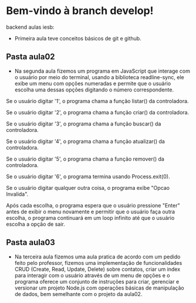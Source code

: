 # Bem-vindo à branch develop!


backend aulas iesb:


- Primeira aula teve conceitos básicos de git e github.

## Pasta aula02
- Na segunda aula fizemos um programa em JavaScript que interage com o usuário por meio do terminal, usando a biblioteca readline-sync, ele exibe um menu com opções numeradas e permite que o usuário escolha uma dessas opções digitando o número correspondente.

 Se o usuário digitar '1', o programa chama a função listar() da controladora.
 
 Se o usuário digitar '2', o programa chama a função criar() da controladora.
 
 Se o usuário digitar '3', o programa chama a função buscar() da controladora.
 
 Se o usuário digitar '4', o programa chama a função atualizar() da controladora.
 
 Se o usuário digitar '5', o programa chama a função remover() da controladora.
 
 Se o usuário digitar '6', o programa termina usando Process.exit(0).
 
 Se o usuário digitar qualquer outra coisa, o programa exibe "Opcao Invalida".

Após cada escolha, o programa espera que o usuário pressione "Enter" antes de exibir o menu novamente e permitir que o usuário faça outra escolha, o programa continuará em um loop infinito até que o usuário escolha a opção de sair.

## Pasta aula03

- Na terceira aula fizemos uma aula pratica de acordo com um pedido feito pelo professor, fizemos uma implementação de funcionalidades CRUD (Create, Read, Update, Delete) sobre contatos, criar um index para interagir com o usuário através de um menu de opções e o programa oferece um conjunto de instruções para criar, gerenciar e versionar um projeto Node.js com operações básicas de manipulação de dados, bem semelhante com o projeto da aula02.
